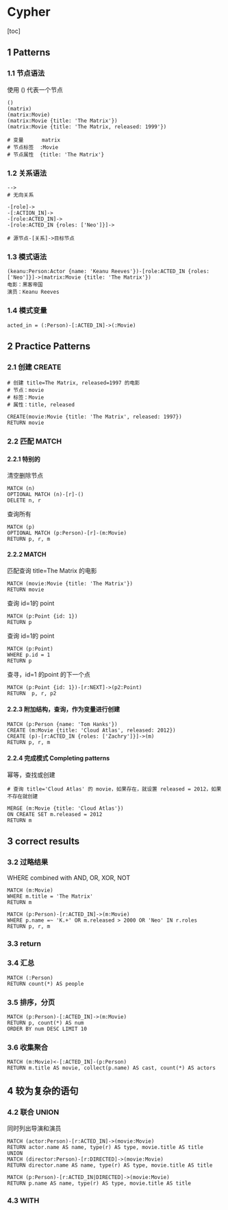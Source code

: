 # Cypher

[toc]

## 1 Patterns

### 1.1 节点语法

使用 () 代表一个节点

```Cypher
()
(matrix)
(matrix:Movie)
(matrix:Movie {title: 'The Matrix'})
(matrix:Movie {title: 'The Matrix, released: 1999'})

# 变量      matrix
# 节点标签  :Movie
# 节点属性  {title: 'The Matrix'}
```

### 1.2 关系语法

```Cypher
-->
# 无向关系

-[role]->
-[:ACTION_IN]->
-[role:ACTED_IN]->
-[role:ACTED_IN {roles: ['Neo']}]->

# 源节点-[关系]->目标节点
```

### 1.3 模式语法

```Cypher
(keanu:Person:Actor {name: 'Keanu Reeves'})-[role:ACTED_IN {roles: ['Neo']}]->(matrix:Movie {title: 'The Matrix'})
电影：黑客帝国
演员：Keanu Reeves
```

### 1.4 模式变量

```Cypher
acted_in = (:Person)-[:ACTED_IN]->(:Movie)
```

## 2 Practice Patterns

### 2.1 创建 CREATE

```Cypher
# 创建 title=The Matrix, released=1997 的电影
# 节点：movie
# 标签：Movie
# 属性：title, released

CREATE(movie:Movie {title: 'The Matrix', released: 1997})
RETURN movie
```

### 2.2 匹配 MATCH

#### 2.2.1 特别的

清空删除节点

```Cypher
MATCH (n)
OPTIONAL MATCH (n)-[r]-()
DELETE n, r
```

查询所有

```Cypher
MATCH (p)
OPTIONAL MATCH (p:Person)-[r]-(m:Movie)
RETURN p, r, m
```

#### 2.2.2 MATCH

匹配查询 title=The Matrix 的电影

```Cypher
MATCH (movie:Movie {title: 'The Matrix'})
RETURN movie
```

查询 id=1的 point

```Cypher
MATCH (p:Point {id: 1})
RETURN p
```

查询 id=1的 point

```Cypher
MATCH (p:Point)
WHERE p.id = 1
RETURN p
```

查寻，id=1 的point 的下一个点

```Cypher
MATCH (p:Point {id: 1})-[r:NEXT]->(p2:Point)
RETURN  p, r, p2
```

#### 2.2.3 附加结构，查询，作为变量进行创建

```Cypher
MATCH (p:Person {name: 'Tom Hanks'})
CREATE (m:Movie {title: 'Cloud Atlas', released: 2012})
CREATE (p)-[r:ACTED_IN {roles: ['Zachry']}]->(m)
RETURN p, r, m
```

#### 2.2.4 完成模式 Completing patterns

幂等，查找或创建

```Cypher
# 查询 title='Cloud Atlas' 的 movie，如果存在，就设置 released = 2012，如果不存在就创建

MERGE (m:Movie {title: 'Cloud Atlas'})
ON CREATE SET m.released = 2012
RETURN m
```

## 3 correct results

### 3.2 过略结果

WHERE combined with AND, OR, XOR, NOT

```Cypher
MATCH (m:Movie)
WHERE m.title = 'The Matrix'
RETURN m
```

```Cypher
MATCH (p:Person)-[r:ACTED_IN]->(m:Movie)
WHERE p.name =~ 'K.+' OR m.released > 2000 OR 'Neo' IN r.roles
RETURN p, r, m
```

### 3.3 return

### 3.4 汇总

```Cypher
MATCH (:Person)
RETURN count(*) AS people
```

### 3.5 排序，分页

```Cypher
MATCH (p:Person)-[:ACTED_IN]->(m:Movie)
RETURN p, count(*) AS num
ORDER BY num DESC LIMIT 10
```

### 3.6 收集聚合

```Cypher
MATCH (m:Movie)<-[:ACTED_IN]-(p:Person)
RETURN m.title AS movie, collect(p.name) AS cast, count(*) AS actors
```

## 4 较为复杂的语句

### 4.2 联合 UNION

同时列出导演和演员

```Cypher
MATCH (actor:Person)-[r:ACTED_IN]->(movie:Movie)
RETURN actor.name AS name, type(r) AS type, movie.title AS title
UNION
MATCH (director:Person)-[r:DIRECTED]->(movie:Movie)
RETURN director.name AS name, type(r) AS type, movie.title AS title
```

```Cypher
MATCH (p:Person)-[r:ACTED_IN|DIRECTED]->(movie:Movie)
RETURN p.name AS name, type(r) AS type, movie.title AS title
```

### 4.3 WITH
